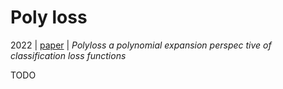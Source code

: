# Poly loss

2022 | [paper](https://arxiv.org/pdf/2204.12511) | _Polyloss a polynomial expansion perspec tive of classification loss functions_

TODO